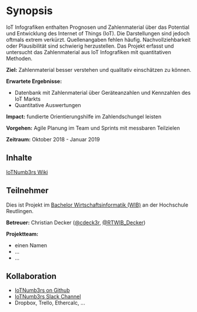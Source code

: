 # Synopsis

IoT Infografiken enthalten Prognosen und Zahlenmaterial über das Potential und Entwicklung des Internet of Things \(IoT\). Die Darstellungen sind jedoch oftmals extrem verkürzt. Quellenangaben fehlen häufig. Nachvollziehbarkeit oder Plausibilität sind schwierig herzustellen. Das Projekt erfasst und untersucht das Zahlenmaterial aus IoT Infografiken mit quantitativen Methoden.

**Ziel:** Zahlenmaterial besser verstehen und qualitativ einschätzen zu können.

**Erwartete Ergebnisse:**

* Datenbank mit Zahlenmaterial über Geräteanzahlen und Kennzahlen des IoT Markts
* Quantitative Auswertungen 

**Impact:** fundierte Orientierungshilfe im Zahlendschungel leisten

**Vorgehen:** Agile Planung im Team und Sprints mit messbaren Teilzielen

**Zeitraum:** Oktober 2018 - Januar 2019

## Inhalte

[IoTNumb3rs Wiki](https://github.com/cdeck3r/IoTNumb3rs/wiki)

## Teilnehmer

Dies ist Projekt im [Bachelor Wirtschaftsinformatik \(WIB\)](http://www.inf.reutlingen-university.de/studium/bachelor/wirtschaftsinformatik/) an der Hochschule Reutlingen.

**Betreuer:** Christian Decker \([@cdeck3r](https://twitter.com/cdeck3r), [@RTWIB\_Decker](https://twitter.com/rtwib_decker)\)

**Projektteam:**

* einen Namen  
* ...
* ...

## Kollaboration

* [IoTNumb3rs on Github](https://github.com/cdeck3r/IoTNumb3rs)
* [IoTNumb3rs Slack Channel](https://iotnumb3rs.slack.com)
* Dropbox, Trello, Ethercalc, ...

